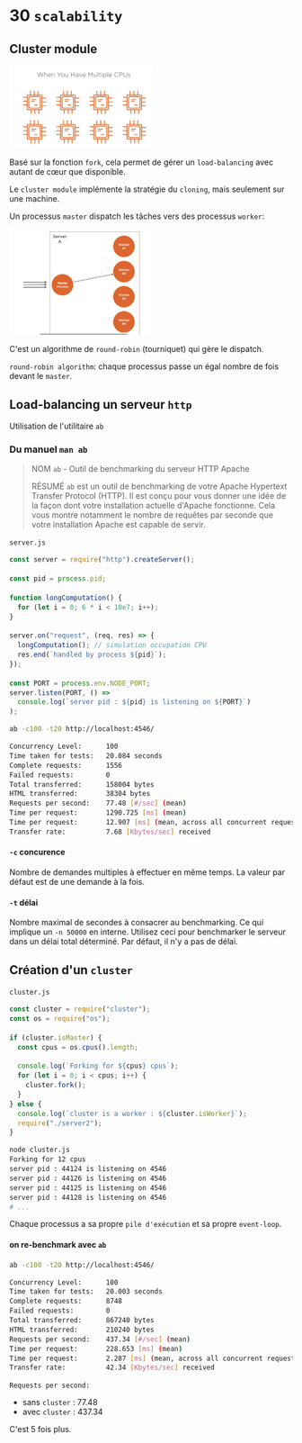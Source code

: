 # 30 `scalability`

## Cluster module

<img src="assets/Screenshot2020-04-06at15.26.46.png" alt="Screenshot 2020-04-06 at 15.26.46" style="zoom: 25%;" />

Basé sur la fonction `fork`, cela permet de gérer un `load-balancing` avec autant de cœur que disponible.

Le `cluster module` implémente la stratégie du `cloning`, mais seulement sur une machine.

Un processus `master` dispatch les tâches vers des processus `worker`:

<img src="assets/Screenshot2020-04-06at15.31.11.png" alt="Screenshot 2020-04-06 at 15.31.11" style="zoom:25%;" />

C'est un algorithme de `round-robin` (tourniquet) qui gère le dispatch.

`round-robin algorithm`: chaque processus passe un égal nombre de fois devant le `master`.

## Load-balancing un serveur `http`

Utilisation de l'utilitaire `ab`

### Du manuel `man ab`

> NOM
> `ab` - Outil de benchmarking du serveur HTTP Apache
>
> RÉSUMÉ
> `ab` est un outil de benchmarking de votre Apache Hypertext Transfer Protocol (HTTP). Il est conçu pour vous donner une idée de la façon dont votre installation actuelle d'Apache fonctionne. Cela vous montre notamment le nombre de requêtes par seconde que votre installation Apache est capable de servir.

`server.js`

```js
const server = require("http").createServer();

const pid = process.pid;

function longComputation() {
  for (let i = 0; 6 * i < 10e7; i++);
}

server.on("request", (req, res) => {
  longComputation(); // simulation occupation CPU
  res.end(`handled by process ${pid}`);
});

const PORT = process.env.NODE_PORT;
server.listen(PORT, () =>
  console.log(`server pid : ${pid} is listening on ${PORT}`)
);
```

```bash
ab -c100 -t20 http://localhost:4546/
```

```bash
Concurrency Level:      100
Time taken for tests:   20.084 seconds
Complete requests:      1556
Failed requests:        0
Total transferred:      158004 bytes
HTML transferred:       38304 bytes
Requests per second:    77.48 [#/sec] (mean)
Time per request:       1290.725 [ms] (mean)
Time per request:       12.907 [ms] (mean, across all concurrent requests)
Transfer rate:          7.68 [Kbytes/sec] received
```

#### `-c` concurence

Nombre de demandes multiples à effectuer en même temps. La valeur par défaut est de une demande à la fois.

#### `-t` délai

Nombre maximal de secondes à consacrer au benchmarking. Ce qui implique un `-n 50000` en interne. Utilisez ceci pour benchmarker le serveur dans un délai total déterminé. Par défaut, il n'y a pas de délai.

## Création d'un `cluster`

`cluster.js`

```js
const cluster = require("cluster");
const os = require("os");

if (cluster.isMaster) {
  const cpus = os.cpus().length;

  console.log(`Forking for ${cpus} cpus`);
  for (let i = 0; i < cpus; i++) {
    cluster.fork();
  }
} else {
  console.log(`cluster is a worker : ${cluster.isWorker}`);
  require("./server2");
}
```

```bash
node cluster.js
Forking for 12 cpus
server pid : 44124 is listening on 4546
server pid : 44126 is listening on 4546
server pid : 44125 is listening on 4546
server pid : 44128 is listening on 4546
# ...
```

Chaque processus a sa propre `pile d'exécution` et sa propre `event-loop`.

#### on re-benchmark avec `ab`

```bash
ab -c100 -t20 http://localhost:4546/
```

```bash
Concurrency Level:      100
Time taken for tests:   20.003 seconds
Complete requests:      8748
Failed requests:        0
Total transferred:      867240 bytes
HTML transferred:       210240 bytes
Requests per second:    437.34 [#/sec] (mean)
Time per request:       228.653 [ms] (mean)
Time per request:       2.287 [ms] (mean, across all concurrent requests)
Transfer rate:          42.34 [Kbytes/sec] received
```

`Requests per second:`

- sans `cluster` : 77.48
- avec `cluster` : 437.34

C'est 5 fois plus.
